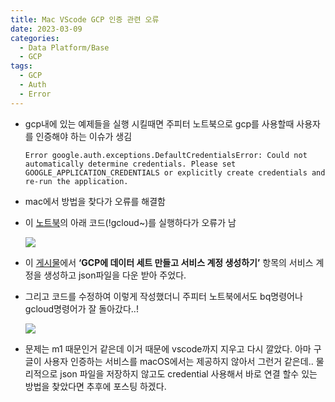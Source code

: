 ```yaml
---
title: Mac VScode GCP 인증 관련 오류
date: 2023-03-09
categories:
  - Data Platform/Base
  - GCP
tags: 
  - GCP
  - Auth
  - Error
---
```


- gcp내에 있는 예제들을 실행 시킬때면 주피터 노트북으로 gcp를 사용할때 사용자를 인증해야 하는 이슈가 생김
    
    ```
    Error google.auth.exceptions.DefaultCredentialsError: Could not automatically determine credentials. Please set GOOGLE_APPLICATION_CREDENTIALS or explicitly create credentials and re-run the application.
    ```
    
- mac에서 방법을 찾다가 오류를 해결함
- 이 [노트북](https://github.com/GoogleCloudPlatform/analytics-componentized-patterns/blob/master/retail/clustering/bqml/bqml_scaled_clustering.ipynb)의 아래 코드(!gcloud~)를 실행하다가 오류가 남
    
    ![ ](images/Mac_GCP_Error/Untitled.png)
    
- 이 [게시물](https://jmj3047.github.io/2023/03/03/Kaggle_GCP/)에서 **‘GCP에 데이터 세트 만들고 서비스 계정 생성하기’** 항목의 서비스 계정을 생성하고 json파일을 다운 받아 주었다.
- 그리고 코드를 수정하여 이렇게 작성했더니 주피터 노트북에서도 bq명령어나 gcloud명령어가 잘 돌아갔다..!
    
    ![ ](images/Mac_GCP_Error/Untitled%201.png)
    

- 문제는 m1 때문인거 같은데 이거 때문에 vscode까지 지우고 다시 깔았다. 아마 구글이 사용자 인증하는 서비스를 macOS에서는 제공하지 않아서 그런거 같은데.. 물리적으로 json 파일을 저장하지 않고도 credential 사용해서 바로 연결 할수 있는 방법을 찾았다면 추후에 포스팅 하겠다.